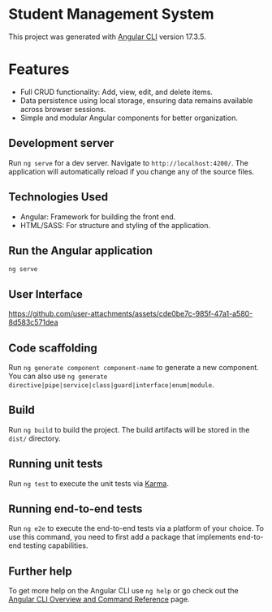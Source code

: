 # Student Management System

This project was generated with [Angular CLI](https://github.com/angular/angular-cli) version 17.3.5.

# Features

- Full CRUD functionality: Add, view, edit, and delete items.
- Data persistence using local storage, ensuring data remains available across browser sessions.
- Simple and modular Angular components for better organization.

## Development server

Run `ng serve` for a dev server. Navigate to `http://localhost:4200/`. The application will automatically reload if you change any of the source files.

## Technologies Used

- Angular: Framework for building the front end.
- HTML/SASS: For structure and styling of the application.

## Run the Angular application

    ng serve

## User Interface
  https://github.com/user-attachments/assets/cde0be7c-985f-47a1-a580-8d583c571dea
## Code scaffolding

Run `ng generate component component-name` to generate a new component. You can also use `ng generate directive|pipe|service|class|guard|interface|enum|module`.

## Build

Run `ng build` to build the project. The build artifacts will be stored in the `dist/` directory.

## Running unit tests

Run `ng test` to execute the unit tests via [Karma](https://karma-runner.github.io).

## Running end-to-end tests

Run `ng e2e` to execute the end-to-end tests via a platform of your choice. To use this command, you need to first add a package that implements end-to-end testing capabilities.

## Further help

To get more help on the Angular CLI use `ng help` or go check out the [Angular CLI Overview and Command Reference](https://angular.io/cli) page.
